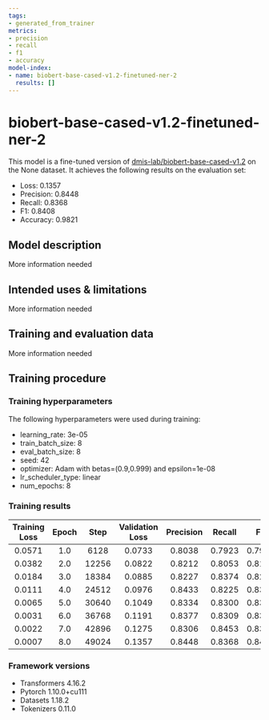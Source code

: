 ```yaml
---
tags:
- generated_from_trainer
metrics:
- precision
- recall
- f1
- accuracy
model-index:
- name: biobert-base-cased-v1.2-finetuned-ner-2
  results: []
---
```


<!-- This model card has been generated automatically according to the information the Trainer had access to. You
should probably proofread and complete it, then remove this comment. -->

# biobert-base-cased-v1.2-finetuned-ner-2

This model is a fine-tuned version of [dmis-lab/biobert-base-cased-v1.2](https://huggingface.co/dmis-lab/biobert-base-cased-v1.2) on the None dataset.
It achieves the following results on the evaluation set:
- Loss: 0.1357
- Precision: 0.8448
- Recall: 0.8368
- F1: 0.8408
- Accuracy: 0.9821

## Model description

More information needed

## Intended uses & limitations

More information needed

## Training and evaluation data

More information needed

## Training procedure

### Training hyperparameters

The following hyperparameters were used during training:
- learning_rate: 3e-05
- train_batch_size: 8
- eval_batch_size: 8
- seed: 42
- optimizer: Adam with betas=(0.9,0.999) and epsilon=1e-08
- lr_scheduler_type: linear
- num_epochs: 8

### Training results

| Training Loss | Epoch | Step  | Validation Loss | Precision | Recall | F1     | Accuracy |
|:-------------:|:-----:|:-----:|:---------------:|:---------:|:------:|:------:|:--------:|
| 0.0571        | 1.0   | 6128  | 0.0733          | 0.8038    | 0.7923 | 0.7980 | 0.9776   |
| 0.0382        | 2.0   | 12256 | 0.0822          | 0.8212    | 0.8053 | 0.8132 | 0.9791   |
| 0.0184        | 3.0   | 18384 | 0.0885          | 0.8227    | 0.8374 | 0.8299 | 0.9805   |
| 0.0111        | 4.0   | 24512 | 0.0976          | 0.8433    | 0.8225 | 0.8328 | 0.9815   |
| 0.0065        | 5.0   | 30640 | 0.1049          | 0.8334    | 0.8300 | 0.8317 | 0.9810   |
| 0.0031        | 6.0   | 36768 | 0.1191          | 0.8377    | 0.8309 | 0.8343 | 0.9813   |
| 0.0022        | 7.0   | 42896 | 0.1275          | 0.8306    | 0.8453 | 0.8379 | 0.9817   |
| 0.0007        | 8.0   | 49024 | 0.1357          | 0.8448    | 0.8368 | 0.8408 | 0.9821   |


### Framework versions

- Transformers 4.16.2
- Pytorch 1.10.0+cu111
- Datasets 1.18.2
- Tokenizers 0.11.0
